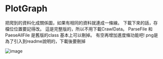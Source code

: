 # PlotGraph
把爬到的資料化成關係圖，如果有相同的資料就連成一條線。
下載下來的話，存檔位位置要記得改。
這是完整版的，所以不用下載CrawlData。
ParseFile 和 PaeseAllFile 是舊版的class 基本上可以刪掉。
有空再增加進度條功能吧!
png是為了引入到readme說明的，下載後要刪掉

![image](https://github.com/pupumeme/PlotGraph/blob/master/1.png)
